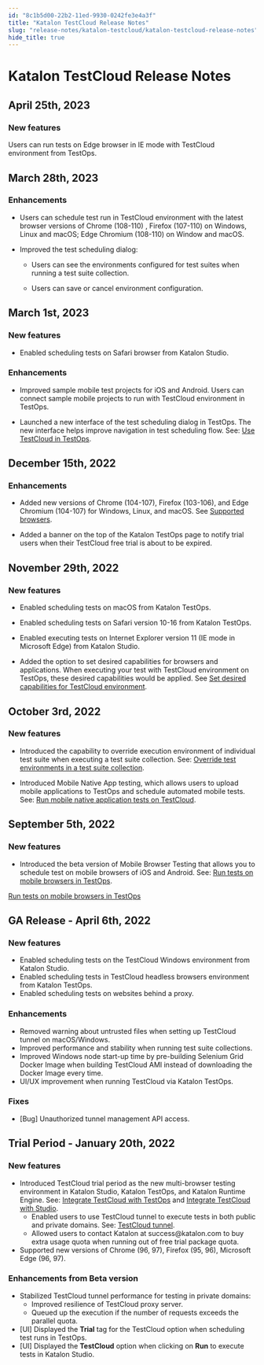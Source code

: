```yaml
---
id: "8c1b5d00-22b2-11ed-9930-0242fe3e4a3f"
title: "Katalon TestCloud Release Notes"
slug: "release-notes/katalon-testcloud/katalon-testcloud-release-notes"
hide_title: true
---
```


# <a id="id_release-notes" class="anchor_top_offset"/><a id="ariaid-title1" class="anchor_top_offset"/><span xmlns="http://www.w3.org/1999/xhtml" className="ph">Katalon TestCloud</span>  Release Notes


## <a id="concept-9780" class="anchor_top_offset"/>April 25th, 2023


### New features

<p xmlns="http://www.w3.org/1999/xhtml" className="p">Users can run tests on Edge browser in IE mode with <span className="ph">TestCloud</span> environment from <span className="ph">TestOps</span>.</p> 

## <a id="concept-9445" class="anchor_top_offset"/>March 28th, 2023


### Enhancements

<div xmlns="http://www.w3.org/1999/xhtml" className="p"><ul className="ul"><li className="li"><p className="p">Users can schedule test run in TestCloud environment with the latest browser versions of Chrome (108-110) , Firefox (107-110) on Windows, Linux and macOS; Edge Chromium (108-110) on Window and macOS.</p></li><li className="li"><div className="p">Improved the test scheduling dialog:<ul className="ul"><li className="li"><p className="p">Users can see the environments configured for test suites when running a test suite collection.</p></li><li className="li"><p className="p">Users can save or cancel environment configuration.</p></li></ul></div></li></ul></div>

## <a id="concept-6948" class="anchor_top_offset"/>March 1st, 2023


### New features

<div xmlns="http://www.w3.org/1999/xhtml" className="p"><ul className="ul"><li className="li"><p className="p">Enabled scheduling tests on  Safari browser  from Katalon Studio.</p></li></ul></div>

### Enhancements

<div xmlns="http://www.w3.org/1999/xhtml" className="p"><ul className="ul"><li className="li"><p className="p">Improved sample mobile test projects for iOS and Android. Users can connect sample mobile projects to run with TestCloud environment in TestOps.</p></li><li className="li"><p className="p">Launched a new interface of the test scheduling dialog in TestOps. The new interface helps improve navigation in test scheduling flow. See: <a className="xref" href="/docs/execute/cloud-based-test-execution/test-execution-with-testcloud/use-testcloud-in-testops">Use TestCloud in TestOps</a>.</p></li></ul></div>

## <a id="concept-2870" class="anchor_top_offset"/>December 15th, 2022


### Enhancements

<div xmlns="http://www.w3.org/1999/xhtml" className="p"><ul className="ul"><li className="li"><p className="p">Added new versions of Chrome (104-107), Firefox (103-106), and Edge Chromium (104-107) for Windows, Linux, and macOS. See <a className="xref" href="/docs/supported-execution-environments/supported-environments-for-katalon-testcloud#id_2">Supported browsers</a>.</p></li><li className="li"><p className="p">Added a banner on the top of the Katalon TestOps page to notify trial users when their TestCloud free trial is about to be expired. </p></li></ul></div>

## <a id="concept-1874" class="anchor_top_offset"/>November 29th, 2022


### New features

<div xmlns="http://www.w3.org/1999/xhtml" className="p"><ul className="ul"><li className="li"><p className="p">Enabled scheduling tests on  macOS  from Katalon TestOps.</p></li><li className="li"><p className="p">Enabled scheduling tests on  Safari version 10-16 from Katalon TestOps.</p></li><li className="li"><p className="p">Enabled executing  tests on Internet Explorer version 11 (IE mode in Microsoft Edge) from Katalon Studio.</p></li><li className="li"><p className="p">Added the option to set desired capabilities for  browsers and applications. When executing your test with TestCloud environment on TestOps, these desired capabilities would be applied. See <a className="xref" href="/docs/execute/cloud-based-test-execution/test-execution-with-testcloud/set-desired-capabilities-for-testcloud-environment">Set desired capabilities for TestCloud environment</a>.</p></li></ul></div>

## <a id="concept-5047" class="anchor_top_offset"/>October 3rd, 2022


### New features

<ul xmlns="http://www.w3.org/1999/xhtml" className="ul"><li className="li"><p className="p">Introduced the capability to override execution environment of individual test suite when executing a test suite collection. See: <a className="xref" href="/docs/execute/cloud-based-test-execution/test-execution-with-testcloud/override-test-environments-in-a-test-suite-collection">Override test environments in a test suite collection</a>.</p></li><li className="li"><p className="p">Introduced Mobile Native App testing, which allows users to upload mobile applications to <span className="ph">TestOps</span> and schedule automated mobile tests. See: <a className="xref" href="/docs/execute/cloud-based-test-execution/test-execution-with-testcloud/run-mobile-native-application-tests-on-testcloud">Run mobile native application tests on <span className="ph">TestCloud</span></a>.</p></li></ul> 

## <a id="concept-1561" class="anchor_top_offset"/>September 5th, 2022


### New features

<div xmlns="http://www.w3.org/1999/xhtml" className="p"><ul className="ul"><li className="li">Introduced the beta version of Mobile Browser Testing that allows you to schedule test on mobile browsers of iOS and Android. See: <a className="xref" href="/docs/execute/cloud-based-test-execution/test-execution-with-testcloud/run-tests-on-mobile-browsers-with-testcloud#task-1406">Run tests on mobile browsers in <span className="ph">TestOps</span></a>.</li></ul><a className="xref" href="/docs/execute/cloud-based-test-execution/test-execution-with-testcloud/run-tests-on-mobile-browsers-with-testcloud#task-1406">Run tests on mobile browsers in <span className="ph">TestOps</span></a></div>

## <a id="id_1" class="anchor_top_offset"/>GA Release - April 6th, 2022


### New features

<div xmlns="http://www.w3.org/1999/xhtml" className="p"><ul className="ul"><li className="li">Enabled scheduling tests on the TestCloud Windows environment from Katalon Studio.</li><li className="li">Enabled scheduling tests in TestCloud headless browsers environment from Katalon TestOps.</li><li className="li">Enabled scheduling tests on websites behind a proxy.</li></ul></div>

### Enhancements

<div xmlns="http://www.w3.org/1999/xhtml" className="p"><ul className="ul"><li className="li">Removed warning about untrusted files when setting up TestCloud tunnel on macOS/Windows.</li><li className="li">Improved performance and stability when running test suite collections.</li><li className="li">Improved Windows node start-up time by pre-building Selenium Grid Docker Image when building TestCloud AMI instead of downloading the Docker Image every time.</li><li className="li">UI/UX improvement when running TestCloud via Katalon TestOps.</li></ul></div>

### Fixes

<div xmlns="http://www.w3.org/1999/xhtml" className="p"><ul className="ul"><li className="li">[Bug] Unauthorized tunnel management API access.</li></ul></div>

## <a id="id_5" class="anchor_top_offset"/>Trial Period - January 20th, 2022


### New features

<div xmlns="http://www.w3.org/1999/xhtml" className="p"><ul className="ul"><li className="li">Introduced TestCloud trial period as the new multi-browser testing environment in Katalon Studio, Katalon TestOps, and Katalon Runtime Engine. See: <a className="xref" href="/docs/execute/cloud-based-test-execution/test-execution-with-testcloud/use-testcloud-in-testops">Integrate TestCloud with TestOps</a> and <a className="xref" href="/docs/execute/cloud-based-test-execution/test-execution-with-testcloud/use-testcloud-in-katalon-studio">Integrate TestCloud with Studio</a>. <ul className="ul"><li className="li">Enabled users to use TestCloud tunnel to execute tests in both public and private domains. See: <a className="xref" href="/docs/execute/cloud-based-test-execution/test-execution-with-testcloud/testcloud-tunnel">TestCloud tunnel</a>.</li><li className="li">Allowed users to contact Katalon at success@katalon.com to buy extra usage quota when running out of free trial package quota.</li></ul></li><li className="li">Supported new versions of Chrome (96, 97), Firefox (95, 96), Microsoft Edge (96, 97).</li></ul></div>

### Enhancements from Beta version

<div xmlns="http://www.w3.org/1999/xhtml" className="p"><ul className="ul"><li className="li">Stabilized TestCloud tunnel performance for testing in private domains: <ul className="ul"><li className="li">Improved resilience of TestCloud proxy server.</li><li className="li">Queued up the execution if the number of requests exceeds the parallel quota.</li></ul></li><li className="li">[UI] Displayed the <strong className="ph b">Trial</strong> tag for the TestCloud option when scheduling test runs in TestOps.</li><li className="li">[UI] Displayed the <strong className="ph b">TestCloud</strong> option when clicking on <strong className="ph b">Run</strong> to execute tests in Katalon Studio.</li></ul></div>
